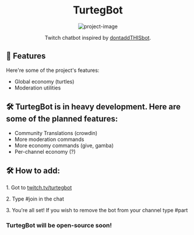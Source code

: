 <h1 align="center" id="title">TurtegBot</h1>

<p align="center"><img src="https://cdn.7tv.app/emote/61474a7845d00846a86eb11e/4x.webp" alt="project-image"></p>

<p align="center" id="description">Twitch chatbot inspired by <a href="https://poros.lol">dontaddTHISbot</a>.</p>

  
  
<h2>🧐 Features</h2>

Here're some of the project's features:

*   Global economy (turtles)
*   Moderation utilities

<h2>🛠️ TurtegBot is in heavy development. Here are some of the planned features:</h2>

*  Community Translations (crowdin)
*  More moderation commands
*  More economy commands (give, gamba)
*  Per-channel economy (?)

<h2>🛠️ How to add:</h2>

<p>1. Got to <a href="https://twitch.tv/turtegbot">twitch.tv/turtegbot</a></p>

<p>2. Type #join in the chat</p>

<p>3. You're all set! If you wish to remove the bot from your channel type #part</p>

<h3>TurtegBot will be open-source soon!</h3>

